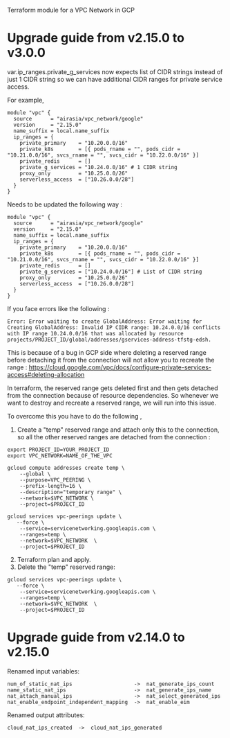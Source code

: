 Terraform module for a VPC Network in GCP

# Upgrade guide from v2.15.0 to v3.0.0
var.ip_ranges.private_g_services now expects list of CIDR strings instead of just 1 CIDR string so we can have additional CIDR ranges for private service access. 

For example, 

```
module "vpc" {
  source      = "airasia/vpc_network/google"
  version     = "2.15.0"
  name_suffix = local.name_suffix
  ip_ranges = {
    private_primary    = "10.20.0.0/16"
    private_k8s        = [{ pods_rname = "", pods_cidr = "10.21.0.0/16", svcs_rname = "", svcs_cidr = "10.22.0.0/16" }]
    private_redis      = []
    private_g_services = "10.24.0.0/16" # 1 CIDR string
    proxy_only         = "10.25.0.0/26"
    serverless_access  = ["10.26.0.0/28"]
  }
}
```

Needs to be updated the following way : 

```
module "vpc" {
  source      = "airasia/vpc_network/google"
  version     = "2.15.0"
  name_suffix = local.name_suffix
  ip_ranges = {
    private_primary    = "10.20.0.0/16"
    private_k8s        = [{ pods_rname = "", pods_cidr = "10.21.0.0/16", svcs_rname = "", svcs_cidr = "10.22.0.0/16" }]
    private_redis      = []
    private_g_services = ["10.24.0.0/16"] # List of CIDR string
    proxy_only         = "10.25.0.0/26"
    serverless_access  = ["10.26.0.0/28"]
  }
}
```

If you face errors like the following :

```
Error: Error waiting to create GlobalAddress: Error waiting for Creating GlobalAddress: Invalid IP CIDR range: 10.24.0.0/16 conflicts with IP range 10.24.0.0/16 that was allocated by resource projects/PROJECT_ID/global/addresses/gservices-address-tfstg-edsh.
```

This is because of a bug in GCP side where deleting a reserved range before detaching it from the connection will not allow you to recreate the range : 
https://cloud.google.com/vpc/docs/configure-private-services-access#deleting-allocation 


In terraform, the reserved range gets deleted first and then gets detached from the connection because of resource dependencies. So whenever we want to destroy and recreate a reserved range, we will run into this issue. 

To overcome this you have to do the following ,

1) Create a "temp" reserved range and attach only this to the connection, so all the other reserved ranges are detached from the connection :

```
export PROJECT_ID=YOUR_PROJECT_ID
export VPC_NETWORK=NAME_OF_THE_VPC 

gcloud compute addresses create temp \
    --global \
    --purpose=VPC_PEERING \
    --prefix-length=16 \
    --description="temporary range" \
    --network=$VPC_NETWORK \
    --project=$PROJECT_ID

gcloud services vpc-peerings update \
   --force \
    --service=servicenetworking.googleapis.com \
    --ranges=temp \
    --network=$VPC_NETWORK  \
    --project=$PROJECT_ID
```

2) Terraform plan and apply. 
3) Delete the "temp" reserved range:

```
gcloud services vpc-peerings update \
   --force \
    --service=servicenetworking.googleapis.com \
    --ranges=temp \
    --network=$VPC_NETWORK  \
    --project=$PROJECT_ID
```

# Upgrade guide from v2.14.0 to v2.15.0

Renamed input variables:

```plaintext
num_of_static_nat_ips                    ->  nat_generate_ips_count
name_static_nat_ips                      ->  nat_generate_ips_name
nat_attach_manual_ips                    ->  nat_select_generated_ips
nat_enable_endpoint_independent_mapping  ->  nat_enable_eim
```

Renamed output attributes:

```plaintext
cloud_nat_ips_created  ->  cloud_nat_ips_generated
```
